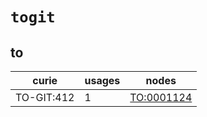# `togit`

## to

| curie      |   usages | nodes                                                   |
|------------|----------|---------------------------------------------------------|
| TO-GIT:412 |        1 | [TO:0001124](http://purl.obolibrary.org/obo/TO_0001124) |

